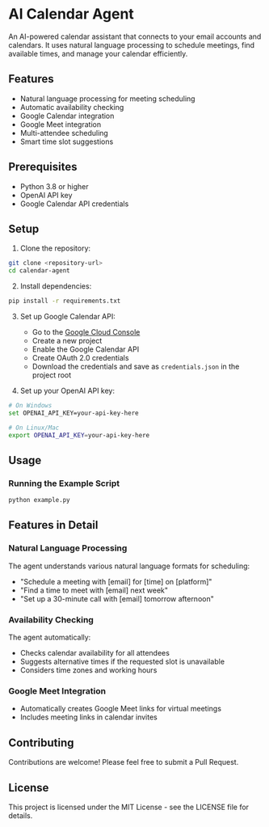 # AI Calendar Agent

An AI-powered calendar assistant that connects to your email accounts and calendars. It uses natural language processing to schedule meetings, find available times, and manage your calendar efficiently.

## Features

- Natural language processing for meeting scheduling
- Automatic availability checking
- Google Calendar integration
- Google Meet integration
- Multi-attendee scheduling
- Smart time slot suggestions

## Prerequisites

- Python 3.8 or higher
- OpenAI API key
- Google Calendar API credentials

## Setup

1. Clone the repository:

```bash
git clone <repository-url>
cd calendar-agent
```

2. Install dependencies:

```bash
pip install -r requirements.txt
```

3. Set up Google Calendar API:

   - Go to the [Google Cloud Console](https://console.cloud.google.com)
   - Create a new project
   - Enable the Google Calendar API
   - Create OAuth 2.0 credentials
   - Download the credentials and save as `credentials.json` in the project root

4. Set up your OpenAI API key:

```bash
# On Windows
set OPENAI_API_KEY=your-api-key-here

# On Linux/Mac
export OPENAI_API_KEY=your-api-key-here
```

## Usage

### Running the Example Script

```bash
python example.py
```

## Features in Detail

### Natural Language Processing

The agent understands various natural language formats for scheduling:

- "Schedule a meeting with [email] for [time] on [platform]"
- "Find a time to meet with [email] next week"
- "Set up a 30-minute call with [email] tomorrow afternoon"

### Availability Checking

The agent automatically:

- Checks calendar availability for all attendees
- Suggests alternative times if the requested slot is unavailable
- Considers time zones and working hours

### Google Meet Integration

- Automatically creates Google Meet links for virtual meetings
- Includes meeting links in calendar invites

## Contributing

Contributions are welcome! Please feel free to submit a Pull Request.

## License

This project is licensed under the MIT License - see the LICENSE file for details.
